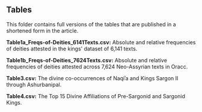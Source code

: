 ## Tables

This folder contains full versions of the tables that are published in a shortened form in the article.

<b>Table1a_Freqs-of-Deities_6141Texts.csv:</b> Absolute and relative frequencies of deities attested in the kings' dataset of 6,141 texts.

<b>Table1b_Freqs-of-Deities_7624Texts.csv:</b> Absolute and relative frequencies of deities attested across 7,624 Neo-Assyrian texts in Oracc.

<b>Table3.csv:</b> The divine co-occurrences of Naqiʾa and Kings Sargon II through Ashurbanipal.

<b>Table4.csv:</b> The Top 15 Divine Affiliations of Pre-Sargonid and Sargonid Kings.

